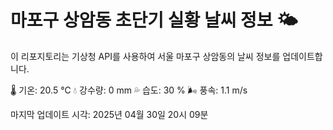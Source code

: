 
# 마포구 상암동 초단기 실황 날씨 정보 🌤️

이 리포지토리는 기상청 API를 사용하여 서울 마포구 상암동의 날씨 정보를 업데이트합니다. 

🌡️ 기온: 20.5 ℃
💧 강수량: 0 mm
💦 습도: 30 %
🌬️ 풍속: 1.1 m/s

마지막 업데이트 시각: 2025년 04월 30일 20시 09분    
